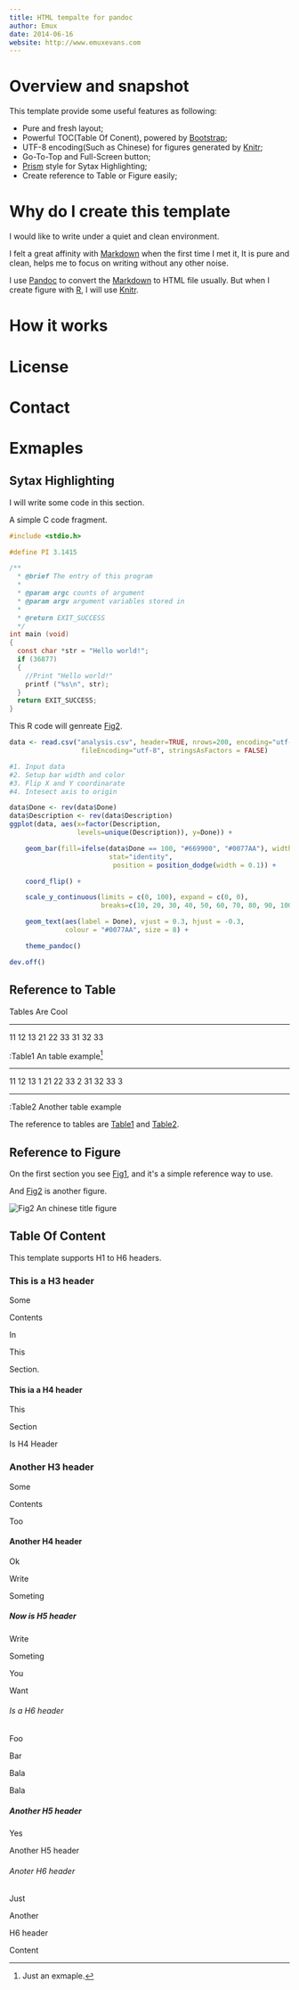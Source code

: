 ```yaml
---
title: HTML tempalte for pandoc
author: Emux
date: 2014-06-16
website: http://www.emuxevans.com
---
```


Overview and snapshot
=====================

This template provide some useful features as following:

* Pure and fresh layout;
* Powerful TOC(Table Of Conent), powered by [Bootstrap](http://www.bootcss.com/);
* UTF-8 encoding(Such as Chinese) for figures generated by [Knitr](http://www.yihui.name/knitr);
* Go-To-Top and Full-Screen button;
* [Prism](http://www.prismjs.com) style for Sytax Highlighting;
* Create reference to Table or Figure easily;

Why do I create this template
=============================
I would like to write under a quiet and clean environment.


I felt a great affinity with [Markdown](http://daringfireball.net/projects/markdown/syntax) when the first time I met it, 
It is pure and clean, helps me to focus on writing without any other noise.


I use [Pandoc](http://johnmacfarlane.net/pandoc/) to convert the [Markdown](http://daringfireball.net/projects/markdown/syntax) to HTML file usually.
But when I create figure with [R](http://www.r-project.org/), I will use [Knitr](http://www.yihui.name/knitr).


How it works
============


License
=======


Contact
=======



Exmaples
========

Sytax Highlighting
------------------
I will write some code in this section.

A simple C code fragment.
```{.c .numberLines}
#include <stdio.h>

#define PI 3.1415

/**
  * @brief The entry of this program
  *
  * @param argc counts of argument
  * @param argv argument variables stored in
  *
  * @return EXIT_SUCCESS
  */
int main (void)
{
  const char *str = "Hello world!";
  if (36877)
  {
    //Print "Hello world!"
    printf ("%s\n", str);
  }
  return EXIT_SUCCESS;
}
```


This R code will genreate [Fig2](#Fig2).
```{.r .numberLines startFrom="381"}
data <- read.csv("analysis.csv", header=TRUE, nrows=200, encoding="utf-8", 
                  fileEncoding="utf-8", stringsAsFactors = FALSE)

#1. Input data
#2. Setup bar width and color
#3. Flip X and Y coordinarate
#4. Intesect axis to origin

data$Done <- rev(data$Done)
data$Description <- rev(data$Description)
ggplot(data, aes(x=factor(Description, 
                 levels=unique(Description)), y=Done)) + 

    geom_bar(fill=ifelse(data$Done == 100, "#669900", "#0077AA"), width=.3, 
                         stat="identity", 
                          position = position_dodge(width = 0.1)) + 

    coord_flip() +  

    scale_y_continuous(limits = c(0, 100), expand = c(0, 0), 
                       breaks=c(10, 20, 30, 40, 50, 60, 70, 80, 90, 100)) +

    geom_text(aes(label = Done), vjust = 0.3, hjust = -0.3,
              colour = "#0077AA", size = 8) +

    theme_pandoc()

dev.off()
```
 

Reference to Table
------------------

Tables  Are     Cool
------  ------  ------  
11      12      13
21      22      33
31      32      33

:Table1 An table example[^1]


------  ------  ------  ---
11      12      13        1
21      22      33        2
31      32      33        3
------  ------  ------  ---

:Table2 Another table example

The reference to tables are [Table1](#Table1) and [Table2](#Table2).


Reference to Figure
-------------------
On the first section you see [Fig1](#Fig1), and it's a simple reference way to use.

And [Fig2](#Fig2) is another figure.

![Fig2 An chinese title figure](figure/fig-1.png) 


Table Of Content
------------------
This template supports H1 to H6 headers.

### This is a H3 header
Some

Contents

In

This 

Section.

#### This ia a H4 header
This

Section

Is H4 Header


### Another H3 header
Some 

Contents

Too

#### Another H4 header
Ok

Write 

Someting

##### Now is H5 header
Write 

Someting

You 

Want

###### Is a H6 header

Foo

Bar

Bala

Bala


##### Another H5 header
Yes

Another H5 header


###### Anoter H6 header

Just

Another

H6 header

Content



[^1]:Just an exmaple.

